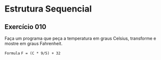 # Estrutura Sequencial

## Exercício 010

Faça um programa que peça a temperatura em graus Celsius, transforme e mostre em graus Fahrenheit.

`Formula`
`F = (C * 9/5) + 32`
